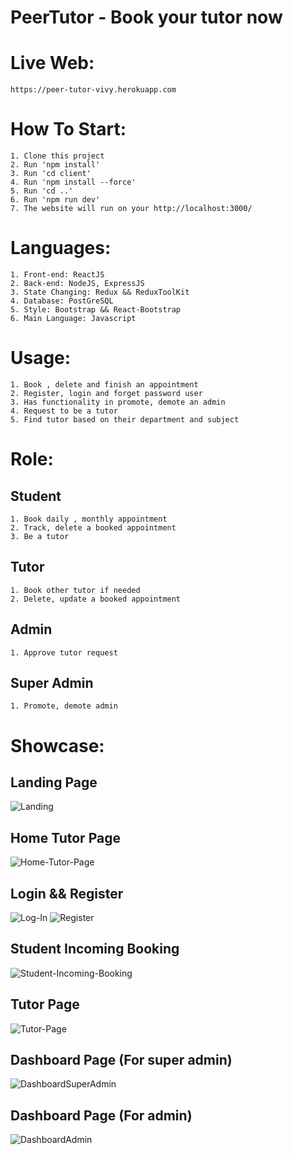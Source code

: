 # PeerTutor - Book your tutor now

# Live Web:

    https://peer-tutor-vivy.herokuapp.com

# How To Start:

    1. Clone this project
    2. Run 'npm install'
    3. Run 'cd client'
    4. Run 'npm install --force'
    5. Run 'cd ..'
    6. Run 'npm run dev'
    7. The website will run on your http://localhost:3000/

# Languages:

    1. Front-end: ReactJS
    2. Back-end: NodeJS, ExpressJS
    3. State Changing: Redux && ReduxToolKit
    4. Database: PostGreSQL
    5. Style: Bootstrap && React-Bootstrap
    6. Main Language: Javascript

# Usage:

    1. Book , delete and finish an appointment
    2. Register, login and forget password user
    3. Has functionality in promote, demote an admin
    4. Request to be a tutor
    5. Find tutor based on their department and subject

# Role:

## Student

    1. Book daily , monthly appointment
    2. Track, delete a booked appointment
    3. Be a tutor

## Tutor

    1. Book other tutor if needed
    2. Delete, update a booked appointment

## Admin

    1. Approve tutor request

## Super Admin

    1. Promote, demote admin

# Showcase:

## Landing Page

![Landing](showcase/landingpage.png)

## Home Tutor Page

![Home-Tutor-Page](showcase/home.png)

## Login && Register

![Log-In](showcase/login.png)
![Register](showcase/register.png)

## Student Incoming Booking

![Student-Incoming-Booking](showcase/incoming.png)

## Tutor Page

![Tutor-Page](showcase/tutor.png)

## Dashboard Page (For super admin)

![DashboardSuperAdmin](showcase/dashboard.png)

## Dashboard Page (For admin)

![DashboardAdmin](showcase/admin.png)
